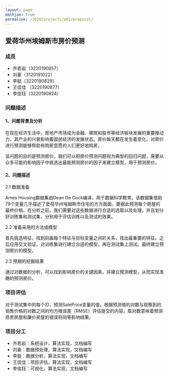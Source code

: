 ```yaml
---
layout: page
mathjax: true
permalink: /2020/projects/p02/proposal/
---
```


## 爱荷华州埃姆斯市房价预测

### 成员

* 齐若岩（3220190857）
* 刘豪（3120191022）
* 李挺（3220190829）
* 王佳佳 （3220190877）
* 李佳钰（3220190824）

### 问题描述

#### 1、问题背景及分析

在现在经济生活中，房地产市场成为金融、建筑和股市等经济板块发展的重要推动力，其产业的兴衰影响着国民经济的发展状态。房价每天都在发生着变化，对房价进行预测能够帮助有购房意愿的人们更好地购房。

该问题的目的是预测房价。我们可以把房价预测问题视为典型的回归问题，需要从众多可能的影响因子中挑选出最能预测房价的因子来建立模型，用于预测房价。

#### 2、问题描述

2.1 数据准备

Ames Housing数据集由Dean De Cock编译，用于数据科学教育。该数据集借助79个变量几乎描述了爱荷华州埃姆斯市住宅的方方面面，要据此预测每个房屋的最终价格。在分析之前，我们需要对这些数据进行合适的选取以及处理，并且划分好训练集和测试集，分别用于评估训练以及测试的效果。

2.2 准备采用的方法或模型

首先挑选特征，找到刻画每个特征与目标变量之间的关系，找出最重要的特征。之后应用交叉验证，对训练集进行建立合适的模型，再在测试集上测试。最终建立预测房价的模型。

2.3 预期的挖掘结果

通过对数据的分析，可以找到影响房价的关键因素，并建立预测模型，从而实现准确的预测房价。

### 项目评估

对于测试集中的每个ID，预测SalePrice变量的值。根据预测值的对数与观察到的销售价格的对数之间的均方根误差（RMSE）评估提交的内容。取对数意味着预测昂贵房屋和廉价房屋的错误将同等影响结果。

### 项目分工

* 齐若岩：系统设计，算法实现，文档编写
* 刘豪：数据预处理，算法实现，文档编写
* 李挺：数据分析，算法实现，文档编写
* 王佳佳：项目评估，算法实现，文档编写
* 李佳钰：可视化，算法实现，文档编写
